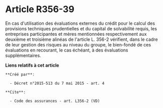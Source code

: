 # Article R356-39

En cas d'utilisation des évaluations externes du crédit pour le calcul des provisions techniques prudentielles et du capital
de solvabilité requis, les entreprises participantes et mères mentionnées respectivement aux deuxième et troisième alinéas de
l'article L. 356-2 vérifient, dans le cadre de leur gestion des risques au niveau du groupe, le bien-fondé de ces évaluations
en recourant, le cas échéant, à des évaluations supplémentaires.

**Liens relatifs à cet article**

	**Créé par**:

	  - Décret n°2015-513 du 7 mai 2015 - art. 4

	**Cite**:

	  - Code des assurances - art. L356-2 (VD)
